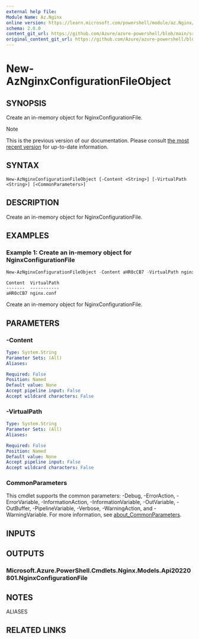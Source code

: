 ```yaml
---
external help file: 
Module Name: Az.Nginx
online version: https://learn.microsoft.com/powershell/module/az.Nginx/new-AzNginxConfigurationFileObject
schema: 2.0.0
content_git_url: https://github.com/Azure/azure-powershell/blob/main/src/Nginx/help/New-AzNginxConfigurationFileObject.md
original_content_git_url: https://github.com/Azure/azure-powershell/blob/main/src/Nginx/help/New-AzNginxConfigurationFileObject.md
---
```


# New-AzNginxConfigurationFileObject

## SYNOPSIS
Create an in-memory object for NginxConfigurationFile.

> [!NOTE]
>This is the previous version of our documentation. Please consult [the most recent version](/powershell/module/az.nginx/new-aznginxconfigurationfileobject) for up-to-date information.

## SYNTAX

```
New-AzNginxConfigurationFileObject [-Content <String>] [-VirtualPath <String>] [<CommonParameters>]
```

## DESCRIPTION
Create an in-memory object for NginxConfigurationFile.

## EXAMPLES

### Example 1: Create an in-memory object for NginxConfigurationFile
```powershell
New-AzNginxConfigurationFileObject -Content aHR0cCB7 -VirtualPath nginx.conf
```

```output
Content  VirtualPath
-------  -----------
aHR0cCB7 nginx.conf
```

Create an in-memory object for NginxConfigurationFile.

## PARAMETERS

### -Content


```yaml
Type: System.String
Parameter Sets: (All)
Aliases:

Required: False
Position: Named
Default value: None
Accept pipeline input: False
Accept wildcard characters: False
```

### -VirtualPath


```yaml
Type: System.String
Parameter Sets: (All)
Aliases:

Required: False
Position: Named
Default value: None
Accept pipeline input: False
Accept wildcard characters: False
```

### CommonParameters
This cmdlet supports the common parameters: -Debug, -ErrorAction, -ErrorVariable, -InformationAction, -InformationVariable, -OutVariable, -OutBuffer, -PipelineVariable, -Verbose, -WarningAction, and -WarningVariable. For more information, see [about_CommonParameters](http://go.microsoft.com/fwlink/?LinkID=113216).

## INPUTS

## OUTPUTS

### Microsoft.Azure.PowerShell.Cmdlets.Nginx.Models.Api20220801.NginxConfigurationFile

## NOTES

ALIASES

## RELATED LINKS

